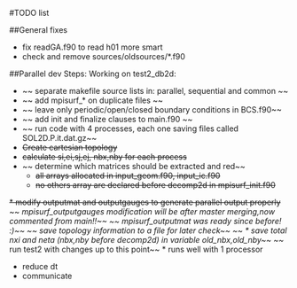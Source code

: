 #TODO list

##General fixes
* fix readGA.f90 to read h01 more smart
* check and remove sources/oldsources/*.f90

##Parallel dev
Steps:
Working on test2_db2d:

* ~~ separate makefile source lists in: parallel, sequential and common ~~
* ~~ add mpisurf_* on duplicate files ~~
* ~~ leave only periodic/open/closed boundary conditions in BCS.f90~~
* ~~ add init and finalize clauses to main.f90 ~~
* ~~ run code with 4 processes, each one saving files called SOL2D.P.it.dat.gz~~
* ~~Create cartesian topology~~
* ~~calculate si,ei,sj,ej, nbx,nby for each process~~
* ~~ determine which matrices should be extracted and red~~
    * ~~all arrays allocated in input_geom.f90, input_ic.f90~~
    * ~~no others array are declared before decomp2d in mpisurf_init.f90~~
  
~~* modify outputmat and outputgauges to generate parallel output properly~~
~~    *mpisurf_outputgauges modification will be after master merging,now commented from main!!~~
~~    *mpisurf_outputmat was ready since before! :)~~
~~* save topology information to a file for later check~~
~~    * save total nxi and neta (nbx,nby before decomp2d) in variable old_nbx,old_nby~~
~~* run test2 with changes up to this point~~
    * runs well with 1 processor
    
* reduce dt
* communicate